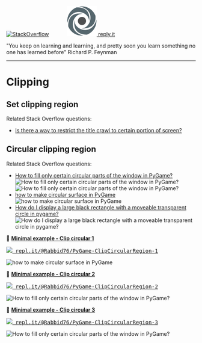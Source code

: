 [![StackOverflow](https://stackexchange.com/users/flair/7322082.png)](https://stackoverflow.com/users/5577765/rabbid76?tab=profile) &nbsp;&nbsp;&nbsp;&nbsp;&nbsp;&nbsp;&nbsp;&nbsp;&nbsp;&nbsp; [![reply.it](../../resource/logo/Repl_it_logo_80.png) reply.it](https://repl.it/repls/folder/PyGame%20Examples)

"You keep on learning and learning, and pretty soon you learn something no one has learned before" 
Richard P. Feynman

---

# Clipping

## Set clipping region

Related Stack Overflow questions:

- [Is there a way to restrict the title crawl to certain portion of screen?](https://stackoverflow.com/questions/60508313/is-there-a-way-to-restrict-the-title-crawl-to-certain-portion-of-screen)

## Circular clipping region

Related Stack Overflow questions:

- [How to fill only certain circular parts of the window in PyGame?](https://stackoverflow.com/questions/61657481/how-to-fill-only-certain-circular-parts-of-the-window-in-pygame/61658124#61658124/61658124#61658124)  
  ![How to fill only certain circular parts of the window in PyGame?](https://i.stack.imgur.com/pbiAC.gif)
  ![How to fill only certain circular parts of the window in PyGame?](https://i.stack.imgur.com/Pt2IY.gif)
- [how to make circular surface in PyGame](https://stackoverflow.com/questions/64075338/how-to-make-circular-surface-in-pygame/64075812#64075812)  
  ![how to make circular surface in PyGame](https://i.stack.imgur.com/koG1J.png)
- [How do I display a large black rectangle with a moveable transparent circle in pygame?](https://stackoverflow.com/questions/57393670/how-do-i-display-a-large-black-rectangle-with-a-moveable-transparent-circle-in-p)  
  ![How do I display a large black rectangle with a moveable transparent circle in pygame?](https://i.stack.imgur.com/JLkq4.gif)

:scroll: **[Minimal example - Clip circular 1](../../examples/minimal_examples/pygame_minimal_clip_circular_1.py)**

<kbd>[![](https://i.stack.imgur.com/5jD0C.png) repl.it/@Rabbid76/PyGame-ClipCircularRegion-1](https://repl.it/@Rabbid76/PyGame-ClipCircularRegion-1#main.py)</kbd>

![how to make circular surface in PyGame](https://i.stack.imgur.com/koG1J.png)

:scroll: **[Minimal example - Clip circular 2](../../examples/minimal_examples/pygame_minimal_clip_circular_2.py)**

<kbd>[![](https://i.stack.imgur.com/5jD0C.png) repl.it/@Rabbid76/PyGame-ClipCircularRegion-2](https://repl.it/@Rabbid76/PyGame-ClipCircularRegion-2#main.py)</kbd>

![How to fill only certain circular parts of the window in PyGame?](https://i.stack.imgur.com/pbiAC.gif)

:scroll: **[Minimal example - Clip circular 3](../../examples/minimal_examples/pygame_minimal_clip_circular_3.py)**

<kbd>[![](https://i.stack.imgur.com/5jD0C.png) repl.it/@Rabbid76/PyGame-ClipCircularRegion-3](https://repl.it/@Rabbid76/PyGame-ClipCircularRegion-3#main.py)</kbd>

![How to fill only certain circular parts of the window in PyGame?](https://i.stack.imgur.com/Pt2IY.gif)
